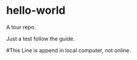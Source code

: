 # hello-world
A tour repo.

Just a test follow the guide.

#This Line is append in local computer, not online.
